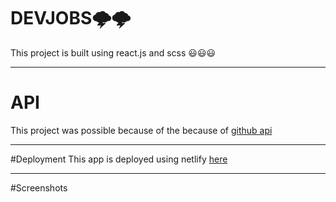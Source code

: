 # DEVJOBS🌩️🌩️

This project is built using react.js and scss 😃😃😃

---

# API

This project was possible because of the because of [github api](https://jobs.github.com/api)

---

#Deployment
This app is deployed using netlify [here]()

---

#Screenshots
